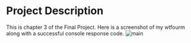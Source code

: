 
# Project Description
This is chapter 3 of the Final Project. Here is a screenshot of my wtfourm along with a successful console response code.
![main](screenshots/Final_Stuff/chap3ContactFourm)
